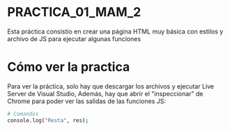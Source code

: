# PRACTICA_01_MAM_2
Esta práctica consistio en crear una página HTML muy básica con estilos y archivo de JS para ejecutar algunas funciones

# Cómo ver la practica
Para ver la práctica, solo hay que descargar los archivos y ejecutar Live Server de Visual Studio, Además, hay que abrir el "inspeccionar" de Chrome para poder ver las salidas de las funciones JS:

```Bash
# Comandos 
console.log("Resta", res);